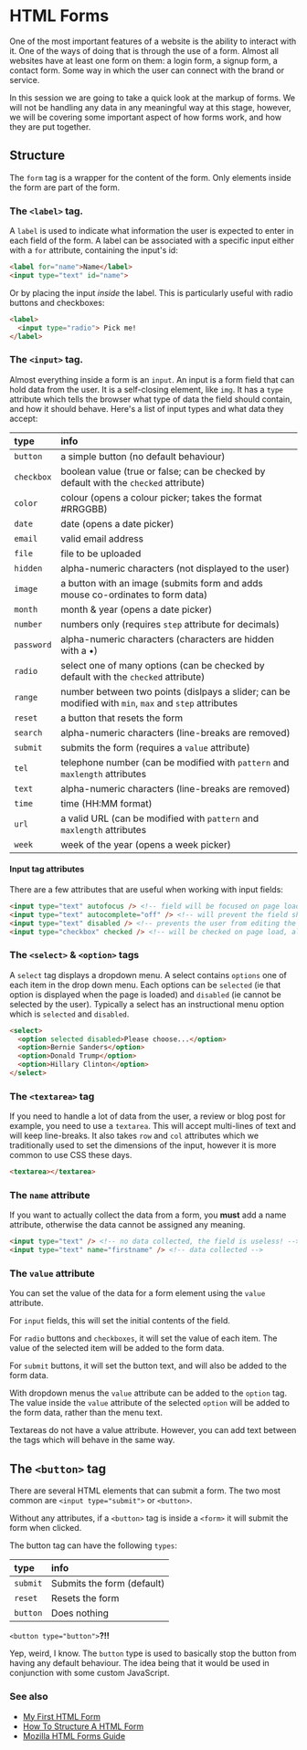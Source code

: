 # HTML Forms

One of the most important features of a website is the ability to interact with it. One of the ways of doing that is through the use of a form. Almost all websites have at least one form on them: a login form, a signup form, a contact form. Some way in which the user can connect with the brand or service.

In this session we are going to take a quick look at the markup of forms. We will not be handling any data in any meaningful way at this stage, however, we will be covering some important aspect of how forms work, and how they are put together.

## Structure

The `form` tag is a wrapper for the content of the form. Only elements inside the form are part of the form.

### The `<label>` tag.

A `label` is used to indicate what information the user is expected to enter in each field of the form. A label can be associated with a specific input either with a `for` attribute, containing the input's id:

```html
<label for="name">Name</label>
<input type="text" id="name">
```

Or by placing the input _inside_ the label. This is particularly useful with radio buttons and checkboxes:

```html
<label>
  <input type="radio"> Pick me!
</label>
```

### The `<input>` tag.

Almost everything inside a form is an `input`. An input is a form field that can hold data from the user. It is a self-closing element, like `img`. It has a `type` attribute which tells the browser what type of data the field should contain, and how it should behave. Here's a list of input types and what data they accept:

| type | info |
| :--- | :--- |
| `button` | a simple button \(no default behaviour\) |
| `checkbox` | boolean value \(true or false; can be checked by default with the `checked` attribute\) |
| `color` | colour \(opens a colour picker; takes the format \#RRGGBB\) |
| `date` | date \(opens a date picker\) |
| `email` | valid email address |
| `file` | file to be uploaded |
| `hidden` | alpha-numeric characters \(not displayed to the user\) |
| `image` | a button with an image \(submits form and adds mouse co-ordinates to form data\) |
| `month` | month & year \(opens a date picker\) |
| `number` | numbers only \(requires `step` attribute for decimals\) |
| `password` | alpha-numeric characters \(characters are hidden with a •\) |
| `radio` | select one of many options \(can be checked by default with the `checked` attribute\) |
| `range` | number between two points \(dislpays a slider; can be modified with `min`, `max` and `step` attributes |
| `reset` | a button that resets the form |
| `search` | alpha-numeric characters \(line-breaks are removed\) |
| `submit` | submits the form \(requires a `value` attribute\) |
| `tel` | telephone number \(can be modified with `pattern` and `maxlength` attributes |
| `text` | alpha-numeric characters \(line-breaks are removed\) |
| `time` | time \(HH:MM format\) |
| `url` | a valid URL \(can be modified with `pattern` and `maxlength` attributes |
| `week` | week of the year \(opens a week picker\) |

#### Input tag attributes

There are a few attributes that are useful when working with input fields:

```html
<input type="text" autofocus /> <!-- field will be focused on page load -->
<input type="text" autocomplete="off" /> <!-- will prevent the field showing previous user entries -->
<input type="text" disabled /> <!-- prevents the user from editing the field's contents -->
<input type="checkbox" checked /> <!-- will be checked on page load, also works with radio buttons -->
```

### The `<select>` & `<option>` tags

A `select` tag displays a dropdown menu. A select contains `options` one of each item in the drop down menu. Each options can be `selected` \(ie that option is displayed when the page is loaded\) and `disabled` \(ie cannot be selected by the user\). Typically a select has an instructional menu option which is `selected` and `disabled`.

```html
<select>
  <option selected disabled>Please choose...</option>
  <option>Bernie Sanders</option>
  <option>Donald Trump</option>
  <option>Hillary Clinton</option>
</select>
```

### The `<textarea>` tag

If you need to handle a lot of data from the user, a review or blog post for example, you need to use a `textarea`. This will accept multi-lines of text and will keep line-breaks. It also takes `row` and `col` attributes which we traditionally used to set the dimensions of the input, however it is more common to use CSS these days.

```html
<textarea></textarea>
```

### The `name` attribute

If you want to actually collect the data from a form, you **must** add a name attribute, otherwise the data cannot be assigned any meaning.

```html
<input type="text" /> <!-- no data collected, the field is useless! -->
<input type="text" name="firstname" /> <!-- data collected -->
```

### The `value` attribute

You can set the value of the data for a form element using the `value` attribute.

For `input` fields, this will set the initial contents of the field.

For `radio` buttons and `checkboxes`, it will set the value of each item. The value of the selected item will be added to the form data.

For `submit` buttons, it will set the button text, and will also be added to the form data.

With dropdown menus the `value` attribute can be added to the `option` tag. The value inside the `value` attribute of the selected `option` will be added to the form data, rather than the menu text.

Textareas do not have a value attribute. However, you can add text between the tags which will behave in the same way.

## The `<button>` tag

There are several HTML elements that can submit a form. The two most common are `<input type="submit">` or `<button>`.

Without any attributes, if a `<button>` tag is inside a `<form>` it will submit the form when clicked.

The button tag can have the following `types`:

| type | info |
| :--- | :--- |
| `submit` | Submits the form \(default\) |
| `reset` | Resets the form |
| `button` | Does nothing |

`<button type="button">`**?!!**

Yep, weird, I know. The `button` type is used to basically stop the button from having any default behaviour. The idea being that it would be used in conjunction with some custom JavaScript.

### See also

* [My First HTML Form](https://developer.mozilla.org/en-US/docs/Learn/HTML/Forms/My_first_HTML_form)
* [How To Structure A HTML Form](https://developer.mozilla.org/en-US/docs/Learn/HTML/Forms/How_to_structure_an_HTML_form)
* [Mozilla HTML Forms Guide](https://developer.mozilla.org/en-US/docs/Learn/HTML/Forms)



